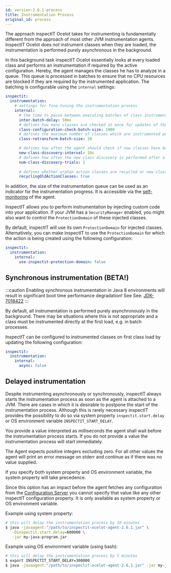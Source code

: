 ```yaml
---
id: version-2.6.1-process
title: Instrumentation Process
original_id: process
---
```


The approach inspectIT Ocelot takes for instrumenting is fundamentally different from the approach of most other JVM instrumentation agents.
InspectIT Ocelot does *not* instrument classes when they are loaded, the instrumentation is performed purely asynchronous in the background.

In this background task inspectIT Ocelot essentially looks at every loaded class and performs an instrumentation if required by the active configuration. Hereby, the agent manages the classes he has to analyze in a queue. This queue is processed in batches to ensure that no CPU resources are blocked if they are required by the instrumented application. The batching is configurable using the `internal` settings:

```yaml
inspectit:
  instrumentation:
    # settings for fine-tuning the instrumentation process
    internal:
      # the time to pause between executing batches of class instrumentation updates
      inter-batch-delay: 50ms
      # defines how many classes are checked at once for updates of their configuration per batch
      class-configuration-check-batch-size: 1000
      # defines the maximum number of classes which are instrumented per batch
      class-retransform-batch-size: 10

      # defines how often the agent should check if new classes have been defined.
      new-class-discovery-interval: 10s
      # defines how often the new class discovery is performed after a new class has been loaded
      num-class-discovery-trials: 2
      
      # defines whether orphan action classes are recycled or new classes should be injected instead
      recyclingOldActionClasses: true
```

In addition, the size of the instrumentation queue can be used as an indicator for the instrumentation progress.
It is accessible via the [self-monitoring](metrics/self-monitoring.md) of the agent.

InspectIT allows you to perform instrumentation by injecting custom code into your application.
If your JVM has a `SecurityManager` enabled, you might also want to control the `ProtectionDomain` of these injected classes.

By default, inspectIT will use its own `ProtectionDomain` for injected classes.
Alternatively, you can make inspectIT to use the `ProtectionDomain` for which the action is being created using the following configuration:

```yaml
inspectit:
  instrumentation:
    internal:
      use-inspectit-protection-domain: false
```

## Synchronous instrumentation (BETA!)
:::caution
Enabling synchronous instrumentation in Java 8 environments will result in significant boot time performance degradation!
See See: <a href="https://bugs.openjdk.java.net/browse/JDK-7018422">JDK-7018422</a>
:::

By default, all instrumentation is performed purely asynchronously in the background. There may be situations where this is not appropriate and a class must be instrumented directly at the first load, 
e.g. in batch processes.

InspectIT can be configured to instrumented classes on first class load by updating the following configuration:
```yaml
inspectit:
  instrumentation:
    internal:
      async: false
```

## Delayed instrumentation
Despite instrumenting asynchronously or synchronously, inspectIT always starts the instrumentation process as soon as
the agent is attached to a JVM. There are cases in which it is desirable to postpone the start of the instrumentation 
process. Although this is rarely necessary inspectIT provides the possibility to do so via system property
`inspectit.start.delay` or OS environment variable `INSPECTIT_START_DELAY`. 

You provide a value interpreted as milliseconds the agent shall wait before the instrumentation process starts. If you 
do not provide a value the instrumentation process will start immediately.

The Agent expects positive integers excluding zero. For all other values the agent will print an error message on stderr
and continue as if there was no value supplied.

If you specify both system property and OS environment variable, the system property will take precedence.

Since this option has an impact before the agent fetches any configuration from the
[Configuration Server](config-server/overview.md) you cannot specify that value like any other inspectIT configuration
property. It is only available as system property or OS environment variable.

Example using system property:
```bash
# this will delay the instrumentation process by 10 minutes
$ java -javaagent:"/path/to/inspectit-ocelot-agent-2.6.1.jar" \
   -Dinspectit.start.delay=600000 \
   -jar my-java-program.jar
```

Example using OS environment variable (using bash):
```bash
# this will delay the instrumentation process by 5 minutes
$ export INSPECTIT_START_DELAY=300000
$ java -javaagent:"/path/to/inspectit-ocelot-agent-2.6.1.jar" -jar my-java-program.jar
```
